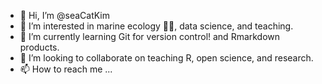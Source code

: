 - 👋 Hi, I’m @seaCatKim
- 👀 I’m interested in marine ecology 🌊🥽, data science, and teaching.
- 🌱 I’m currently learning Git for version control! and Rmarkdown products.
- 💞️ I’m looking to collaborate on teaching R, open science, and research.
- 📫 How to reach me ...

<!---
seaCatKim/seaCatKim is a ✨ special ✨ repository because its `README.md` (this file) appears on your GitHub profile.
You can click the Preview link to take a look at your changes.
--->
